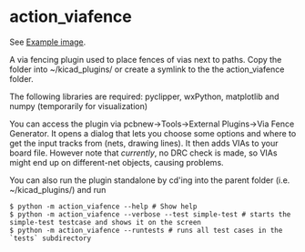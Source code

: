 # action_viafence
See [Example image](https://github.com/skuep/kicad-plugins/blob/master/action_viafence/tests/simple-test.png).

A via fencing plugin used to place fences of vias next to paths.
Copy the folder into ~/kicad_plugins/ or create a symlink to the the action_viafence folder.

The following libraries are required: pyclipper, wxPython, matplotlib and numpy (temporarily for visualization)

You can access the plugin via pcbnew->Tools->External Plugins->Via Fence Generator. 
It opens a dialog that lets you choose some options and where to get the input tracks from (nets, drawing lines). It then adds VIAs to your board file. However note that *currently*, no DRC check is made, so VIAs might end up on different-net objects, causing problems. 

You can also run the plugin standalone by cd'ing into the parent folder (i.e. ~/kicad_plugins/) and run

    $ python -m action_viafence --help # Show help 
    $ python -m action_viafence --verbose --test simple-test # starts the simple-test testcase and shows it on the screen
    $ python -m action_viafence --runtests # runs all test cases in the `tests` subdirectory
